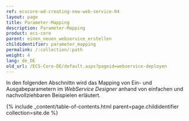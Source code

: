 ```yaml
---
ref: ecscore-wd-creating-new-web-service-04
layout: page
title: Parameter-Mapping
description: Parameter-Mapping
product: ecs-core
parent: einen_neuen_webservice_erstellen
childidentifier: parameter_mapping
permalink: /:collection/:path
weight: 4
lang: de_DE
old_url: /ECS-Core-DE/default.aspx?pageid=webservice-deployen
---
```


In den folgenden Abschnittn wird das Mapping von Ein- und Ausgabeparametern im *WebService Designer* anhand von einfachen und nachvollziehbaren Beispielen erläutert.

{% include _content/table-of-contents.html parent=page.childidentifier collection=site.de %}